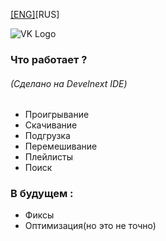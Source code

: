 [[ENG]](https://github.com/gbowsky/VKMusic/blob/master/README.md "[ENG]")[RUS]

![VK Logo](https://i.imgur.com/44a4RcL.png "VK Logo")

### Что работает ?
###### (Сделано на Develnext IDE)
- Проигрывание
- Скачивание
- Подгрузка
- Перемешивание
- Плейлисты
- Поиск

### В будущем :
- Фиксы
- Оптимизация(но это не точно)
